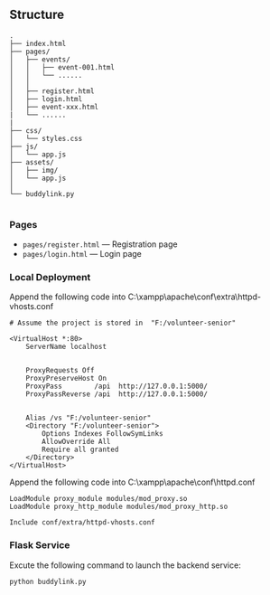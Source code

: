 ## Structure
```
.
├── index.html
├── pages/
│   ├── events/
│   │   ├── event-001.html
│   │   └── ......
│   │
│   ├── register.html
│   ├── login.html
│   ├── event-xxx.html
|   └── ......
|
├── css/
│   └── styles.css
├── js/
│   └── app.js
├── assets/
│   ├── img/
│   └── app.js
│
└── buddylink.py
    

```


### Pages
- `pages/register.html` — Registration page
- `pages/login.html` — Login page


### Local Deployment
Append the following code into C:\xampp\apache\conf\extra\httpd-vhosts.conf
```
# Assume the project is stored in  "F:/volunteer-senior"

<VirtualHost *:80>
    ServerName localhost


    ProxyRequests Off
    ProxyPreserveHost On
    ProxyPass        /api  http://127.0.0.1:5000/
    ProxyPassReverse /api  http://127.0.0.1:5000/


    Alias /vs "F:/volunteer-senior"
    <Directory "F:/volunteer-senior">
        Options Indexes FollowSymLinks
        AllowOverride All
        Require all granted
    </Directory>
</VirtualHost>
```

Append the following code into C:\xampp\apache\conf\httpd.conf

```
LoadModule proxy_module modules/mod_proxy.so
LoadModule proxy_http_module modules/mod_proxy_http.so

Include conf/extra/httpd-vhosts.conf
```
### Flask Service
Excute the following command to launch the backend service:
```
python buddylink.py
```

